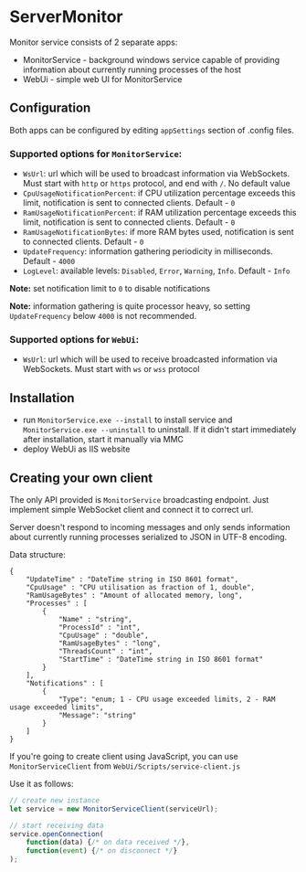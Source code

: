 # ServerMonitor

Monitor service consists of 2 separate apps:

- MonitorService - background windows service capable of providing information about currently running processes of the host
- WebUi - simple web UI for MonitorService

## Configuration

Both apps can be configured by editing `appSettings` section of .config files.
### Supported options for `MonitorService`:

- `WsUrl`: url which will be used to broadcast information via WebSockets. Must start with `http` or `https` protocol, and end with `/`. No default value
- `CpuUsageNotificationPercent`: if CPU utilization percentage exceeds this limit, notification is sent to connected clients. Default - `0`
- `RamUsageNotificationPercent`: if RAM utilization percentage exceeds this limit, notification is sent to connected clients. Default - `0`
- `RamUsageNotificationBytes`: if more RAM bytes used, notification is sent to connected clients. Default - `0`
- `UpdateFrequency`: information gathering periodicity in milliseconds. Default - `4000`
- `LogLevel`: available levels: `Disabled`, `Error`, `Warning`, `Info`. Default - `Info`

**Note:** set notification limit to `0` to disable notifications

**Note:** information gathering is quite processor heavy, so setting `UpdateFrequency` below `4000` is not recommended.

### Supported options for `WebUi`:

- `WsUrl`: url which will be used to receive broadcasted information via WebSockets. Must start with `ws` or `wss` protocol

## Installation

- run `MonitorService.exe --install` to install service and `MonitorService.exe --uninstall` to uninstall. If it didn't start immediately after installation, start it manually via MMC
- deploy WebUi as IIS website

## Creating your own client

The only API provided is `MonitorService` broadcasting endpoint. Just implement simple WebSocket client and connect it to correct url.

Server doesn't respond to incoming messages and only sends information about currently running processes serialized to JSON in UTF-8 encoding.

Data structure:
```
{
    "UpdateTime" : "DateTime string in ISO 8601 format",
    "CpuUsage" : "CPU utilisation as fraction of 1, double",
    "RamUsageBytes" : "Amount of allocated memory, long",
    "Processes" : [
        {
            "Name" : "string",
            "ProcessId" : "int",
            "CpuUsage" : "double",
            "RamUsageBytes" : "long",
            "ThreadsCount" : "int",
            "StartTime" : "DateTime string in ISO 8601 format"
        }
    ],
    "Notifications" : [
        {
            "Type": "enum; 1 - CPU usage exceeded limits, 2 - RAM usage exceeded limits",
            "Message": "string"
        }
    ]
}
```

If you're going to create client using JavaScript, you can use `MonitorServiceClient` from `WebUi/Scripts/service-client.js`

Use it as follows:

```javascript
// create new instance
let service = new MonitorServiceClient(serviceUrl);

// start receiving data
service.openConnection(
    function(data) {/* on data received */},
    function(event) {/* on disconnect */}
);
```